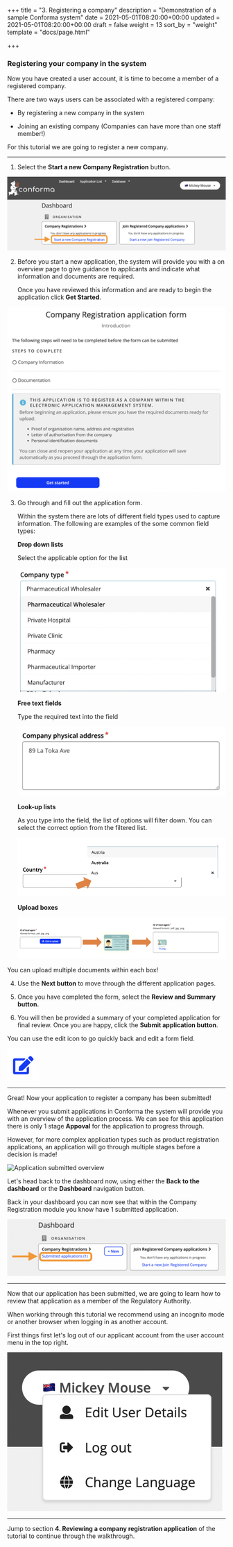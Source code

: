 +++
title = "3. Registering a company"
description = "Demonstration of a sample Conforma system"
date = 2021-05-01T08:20:00+00:00
updated = 2021-05-01T08:20:00+00:00
draft = false
weight = 13
sort_by = "weight"
template = "docs/page.html"

+++


### Registering your company in the system

Now you have created a user account, it is time to become a member of a registered company. 

There are two ways users can be associated with a registered company:

 - By registering a new company in the system

- Joining an existing company (Companies can have more than one staff member!)

For this tutorial we are going to register a new company. 

----------------

1. Select the **Start a new Company Registration** button.

![Company registration workflows](/docs/about/demo/6.png)

2. Before you start a new application, the system will provide you with a on overview page to give guidance to applicants and indicate what information and documents are required. 

    Once you have reviewed this information and are ready to begin the application click **Get Started**.

![Application summary page](/docs/about/demo/9.png)

3. Go through and fill out the application form.

    Within the system there are lots of different field types used to capture information. The following are examples of the some common field types:

     **Drop down lists**

     Select the applicable option for the list

     ![Dropdown lists](/docs/about/demo/11.png)

     **Free text fields**

     Type the required text into the field

     ![Free text fields](/docs/about/demo/12.png)

    **Look-up lists**

    As you type into the field, the list of options will filter down. You can select the correct option from the filtered list. 

    ![Look-up lists](/docs/about/demo/15.png)

    **Upload boxes**

    ![Upload box](/docs/about/demo/10.png)

<div class="tip">
You can upload multiple documents within each box! 
</div>




4.  Use the **Next button** to move through the different application pages. 

5. Once you have completed the form, select the **Review and Summary button.** 

6. You will then be provided a summary of your completed application for final review.  Once you are happy, click the **Submit application button**.

<div class="tip">
You can use the edit icon to go quickly back and edit a form field. 
</div>

![Edit marker](/docs/about/demo/18.png)

--------

Great! Now your application to register a company has been submitted!

Whenever you submit applications in Conforma the system will provide you with an overview of the application process. We can see for this application there is only 1 stage **Appoval** for the application to progress through. 

However, for more complex application types such as product registration applications, an application will go through multiple stages before a decision is made!

![Application submitted overview](/docs/about/demo/19.png)

Let's head back to the dashboard now, using either the **Back to the dashboard** or the **Dashboard** navigation button.

Back in your dashboard you can now see that within the Company Registration module you know have 1 submitted application. 

![Updated dashboard display](/docs/about/demo/20.png)


---------------

Now that our application has been submitted, we are going to learn how to review that application as a member of the Regulatory Authority. 

<div class="tip">
When working through this tutorial we recommend using an incognito mode or another browser when logging in as another account.
</div>

First things first let's log out of our applicant account from the user account menu in the top right.

![Logging out](/docs/about/demo/21.png)

----------

Jump to section **4. Reviewing a company registration application** of the tutorial to continue through the walkthrough.